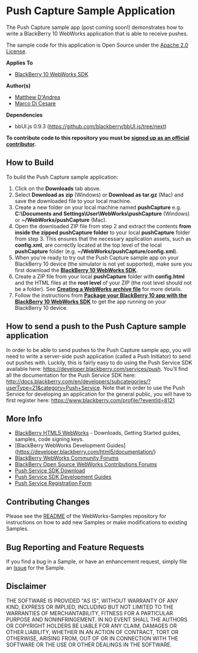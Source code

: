 # Push Capture Sample Application

The Push Capture sample app (post coming soon!) demonstrates how to write a BlackBerry 10 WebWorks application that is able to receive pushes. 

The sample code for this application is Open Source under the [Apache 2.0 License](http://www.apache.org/licenses/LICENSE-2.0.html).


**Applies To**

* [BlackBerry 10 WebWorks SDK](https://developer.blackberry.com/html5/download/sdk)

**Author(s)** 

* [Matthew D'Andrea](https://github.com/mdandrea)
* [Marco Di Cesare](https://github.com/mdicesare)

**Dependencies**

* bbUI.js 0.9.3 (https://github.com/blackberry/bbUI.js/tree/next)

**To contribute code to this repository you must be [signed up as an official contributor](http://blackberry.github.com/howToContribute.html).**


## How to Build

To build the Push Capture sample application:

1. Click on the **Downloads** tab above.
2. Select **Download as zip** (Windows) or **Download as tar.gz** (Mac) and save the downloaded file to your local machine.
3. Create a new folder on your local machine named **pushCapture** e.g. **C:\Documents and Settings\User\WebWorks\pushCapture** (Windows) or **~/WebWorks/pushCapture** (Mac).
4. Open the downloaded ZIP file from step 2 and extract the contents **from inside the zipped pushCapture folder** to your local **pushCapture** folder from step 3.  This ensures that the necessary application assets, such as **config.xml**, are correctly located at the top level of the local **pushCapture** folder (e.g. **~/WebWorks/pushCapture/config.xml**).
5. When you're ready to try out the Push Capture sample app on your BlackBerry 10 device (the simulator is not yet supported), make sure you first download the **[BlackBerry 10 WebWorks SDK](https://developer.blackberry.com/html5/download/sdk)**.
6. Create a ZIP file from your local **pushCapture** folder with **config.html** and the HTML files at the **root level** of your ZIP (the root level should not be a folder).  See **[Creating a WebWorks archive file](https://developer.blackberry.com/html5/documentation/ww_developing/creating_an_archive_file_1873325_11.html)** for more details. 
7. Follow the instructions from **[Package your BlackBerry 10 app with the BlackBerry 10 WebWorks SDK](https://developer.blackberry.com/html5/documentation/ww_developing/package_your_bb10_app_with_ww_sdk_2008473_11.html)** to get the app running on your BlackBerry 10 device.

## How to send a push to the Push Capture sample application

In order to be able to send pushes to the Push Capture sample app, you will need to write a server-side push application (called a Push Initiator) to send out pushes with.
Luckily, this is fairly easy to do using the Push Service SDK available here: https://developer.blackberry.com/services/push.
You'll find all the documentation for the Push Service SDK here: http://docs.blackberry.com/en/developers/subcategories/?userType=21&category=Push+Service.
Note that in order to use the Push Service for developing an application for the general public, you will have to first register here: 
https://www.blackberry.com/profile/?eventId=8121

## More Info

* [BlackBerry HTML5 WebWorks](https://developer.blackberry.com/html5/) - Downloads, Getting Started guides, samples, code signing keys.
* [BlackBerry WebWorks Development Guides] (https://developer.blackberry.com/html5/documentation/)
* [BlackBerry WebWorks Community Forums](http://supportforums.blackberry.com/t5/Web-and-WebWorks-Development/bd-p/browser_dev)
* [BlackBerry Open Source WebWorks Contributions Forums](http://supportforums.blackberry.com/t5/BlackBerry-WebWorks/bd-p/ww_con)
* [Push Service SDK Download](https://developer.blackberry.com/services/push)
* [Push Service SDK Development Guides](http://docs.blackberry.com/en/developers/subcategories/?userType=21&category=Push+Service)
* [Push Service Registration Form](https://www.blackberry.com/profile/?eventId=8121)

## Contributing Changes

Please see the [README](https://github.com/blackberry/WebWorks-Samples) of the WebWorks-Samples repository for instructions on how to add new Samples or make modifications to existing Samples.


## Bug Reporting and Feature Requests

If you find a bug in a Sample, or have an enhancement request, simply file an [Issue](https://github.com/blackberry/WebWorks-Samples/issues) for the Sample.

## Disclaimer

THE SOFTWARE IS PROVIDED "AS IS", WITHOUT WARRANTY OF ANY KIND, EXPRESS OR IMPLIED, INCLUDING BUT NOT LIMITED TO THE WARRANTIES OF MERCHANTABILITY, FITNESS FOR A PARTICULAR PURPOSE AND NONINFRINGEMENT. IN NO EVENT SHALL THE AUTHORS OR COPYRIGHT HOLDERS BE LIABLE FOR ANY CLAIM, DAMAGES OR OTHER LIABILITY, WHETHER IN AN ACTION OF CONTRACT, TORT OR OTHERWISE, ARISING FROM, OUT OF OR IN CONNECTION WITH THE SOFTWARE OR THE USE OR OTHER DEALINGS IN THE SOFTWARE.